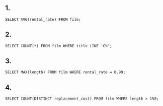 ## 1.

``SELECT AVG(rental_rate) FROM film;``

## 2.

``SELECT COUNT(*) FROM film WHERE title LIKE 'C%';``

## 3.

``SELECT MAX(length) FROM film WHERE rental_rate = 0.99;``

## 4.

``SELECT COUNT(DISTINCT replacement_cost) FROM film WHERE length > 150;``
